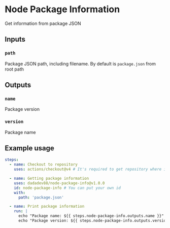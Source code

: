# Node Package Information

Get information from package JSON

## Inputs

### `path`

Package JSON path, including filename. By default is `package.json` from root path

## Outputs

### `name`
Package version
### `version`
Package name

## Example usage

```yaml
steps:
  - name: Checkout to repository
    uses: actions/checkout@v4 # It's required to get repository where is package.json

  - name: Getting package information
    uses: dadadev88/node-package-info@v1.0.0
    id: node-package-info # You can put your own id
    with:
      path: 'package.json'

  - name: Print package information
    run: |
      echo "Package name: ${{ steps.node-package-info.outputs.name }}"
      echo "Package version: ${{ steps.node-package-info.outputs.version }}"
```
